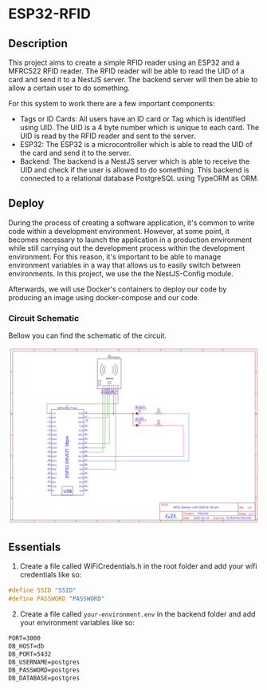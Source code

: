 # ESP32-RFID

## Description

This project aims to create a simple RFID reader using an ESP32 and a MFRC522 RFID reader. The RFID reader will be able to read the UID of a card and send it to a NestJS server. The backend server will then be able to allow a certain user to do something.

For this system to work there are a few important components:
- Tags or ID Cards: All users have an ID card or Tag which is identified using UID. The UID is a 4 byte number which is unique to each card. The UID is read by the RFID reader and sent to the server.
- ESP32: The ESP32 is a microcontroller which is able to read the UID of the card and send it to the server.
- Backend: The backend is a NestJS server which is able to receive the UID and check if the user is allowed to do something. This backend is connected to a relational database PostgreSQL using TypeORM as ORM.

## Deploy

During the process of creating a software application, it's common to write code within a development environment. However, at some point, it becomes necessary to launch the application in a production environment while still carrying out the development process within the development environment. For this reason, it's important to be able to manage environment variables in a way that allows us to easily switch between environments. In this project, we use the the NestJS-Config module.

Afterwards, we will use Docker's containers to deploy our code by producing an image using docker-compose and our code.

### Circuit Schematic

Bellow you can find the schematic of the circuit.

![Schematic](./assets/schematic.png)

## Essentials

1. Create a file called WiFiCredentials.h in the root folder and add your wifi credentials like so:

```c++
#define SSID "SSID"
#define PASSWORD "PASSWORD"
```

2. Create a file called `your-environment.env` in the backend folder and add your environment variables like so:

```env
PORT=3000
DB_HOST=db
DB_PORT=5432
DB_USERNAME=postgres
DB_PASSWORD=postgres
DB_DATABASE=postgres
```
